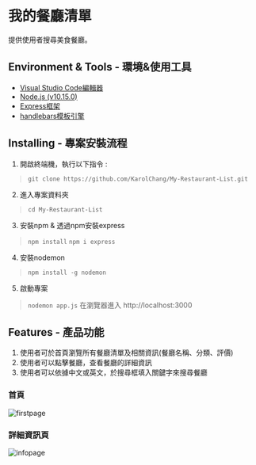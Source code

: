 # 我的餐廳清單
提供使用者搜尋美食餐廳。


## Environment & Tools - 環境&使用工具
* [Visual Studio Code編輯器](https://code.visualstudio.com/)
* [Node.js (v10.15.0)](https://nodejs.org/en/)
* [Express框架](https://www.npmjs.com/package/express)
* [handlebars模板引擎](https://www.npmjs.com/package/express-handlebars)


## Installing - 專案安裝流程
1. 開啟終端機，執行以下指令 :
> `git clone https://github.com/KarolChang/My-Restaurant-List.git`

2. 進入專案資料夾
> `cd My-Restaurant-List`

3. 安裝npm & 透過npm安裝express
> `npm install`
> `npm i express`

4. 安裝nodemon
> `npm install -g nodemon`

5. 啟動專案
> `nodemon app.js`
> 在瀏覽器進入 http://localhost:3000


## Features - 產品功能
1. 使用者可於首頁瀏覽所有餐廳清單及相關資訊(餐廳名稱、分類、評價)
2. 使用者可以點擊餐廳，查看餐廳的詳細資訊
3. 使用者可以依據中文或英文，於搜尋框填入關鍵字來搜尋餐廳

### 首頁
![firstpage](https://i.imgur.com/kcoHs5c.png)

### 詳細資訊頁
![infopage](https://i.imgur.com/Mx9Mq7Y.png)
